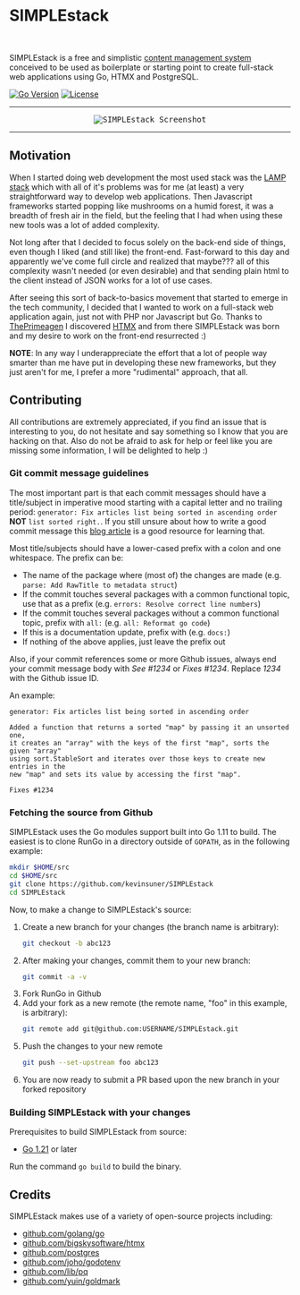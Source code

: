 <h1 align="left">SIMPLEstack</h1>
<br/>

SIMPLEstack is a free and simplistic [content management system](https://en.wikipedia.org/wiki/Content_management_system) conceived to be used as boilerplate or starting point to create full-stack web applications using Go, HTMX and PostgreSQL.

[![Go Version](https://img.shields.io/github/go-mod/go-version/kevinsuner/SIMPLEstack)](https://github.com/kevinsuner/SIMPLEstack/blob/master/go.mod)
[![License](https://img.shields.io/github/license/kevinsuner/SIMPLEstack)](https://github.com/kevinsuner/SIMPLEstack/blob/master/LICENSE)

---

<p align="center">
    <kbd><img src="https://i.postimg.cc/wjfbnYsZ/simplestack-screenshot.png" alt="SIMPLEstack Screenshot" title="SIMPLEstack Screenshot"/></kbd>
</p>

---

## Motivation
When I started doing web development the most used stack was the [LAMP stack](https://en.wikipedia.org/wiki/LAMP_%28software_bundle%29)
which with all of it's problems was for me (at least) a very straightforward way to develop web applications. Then Javascript frameworks
started popping like mushrooms on a humid forest, it was a breadth of fresh air in the field, but the feeling that I had when using these
new tools was a lot of added complexity.

Not long after that I decided to focus solely on the back-end side of things, even though I liked (and still like) the front-end. Fast-forward to this day and apparently we've come full circle and realized that maybe??? all of this complexity wasn't needed (or even desirable) and that sending plain html to the client instead of JSON works for a lot of use cases.

After seeing this sort of back-to-basics movement that started to emerge in the tech community, I decided that I wanted to work on a full-stack web application again, just not with PHP nor Javascript but Go. Thanks to [ThePrimeagen](https://www.youtube.com/channel/UC8ENHE5xdFSwx71u3fDH5Xw) I discovered [HTMX](https://htmx.org) and from there SIMPLEstack was born and my desire to work on the front-end resurrected :) 

**NOTE**: In any way I underappreciate the effort that a lot of people way smarter than me have put in developing these new frameworks, but they just aren't for me, I prefer a more "rudimental" approach, that all. 

## Contributing
All contributions are extremely appreciated, if you find an issue that is interesting
to you, do not hesitate and say something so I know that you are hacking on that. Also
do not be afraid to ask for help or feel like you are missing some information, I will
be delighted to help :)


### Git commit message guidelines
The most important part is that each commit messages should have a title/subject in imperative
mood starting with a capital letter and no trailing period: `generator: Fix articles list being sorted in ascending order`
**NOT** `list sorted right.`. If you still unsure about how to write a good commit message 
this [blog article](https://cbea.ms/git-commit/) is a good resource for learning that.

Most title/subjects should have a lower-cased prefix with a colon and one whitespace. The prefix can be:
- The name of the package where (most of) the changes are made (e.g. `parse: Add RawTitle to metadata struct`)
- If the commit touches several packages with a common functional topic, use that as a prefix (e.g. `errors: Resolve correct line numbers`)
- If the commit touches several packages without a common functional topic, prefix with `all:` (e.g. `all: Reformat go code`)
- If this is a documentation update, prefix with (e.g. `docs:`)
- If nothing of the above applies, just leave the prefix out

Also, if your commit references some or more Github issues, always end your commit message body with *See #1234* or *Fixes #1234*.
Replace *1234* with the Github issue ID.

An example:
```text
generator: Fix articles list being sorted in ascending order

Added a function that returns a sorted "map" by passing it an unsorted one, 
it creates an "array" with the keys of the first "map", sorts the given "array"
using sort.StableSort and iterates over those keys to create new entries in the
new "map" and sets its value by accessing the first "map".

Fixes #1234
```

### Fetching the source from Github
SIMPLEstack uses the Go modules support built into Go 1.11 to build. The easiest is to clone RunGo in a directory outside of `GOPATH`,
as in the following example:
```bash
mkdir $HOME/src
cd $HOME/src
git clone https://github.com/kevinsuner/SIMPLEstack
cd SIMPLEstack 
```

Now, to make a change to SIMPLEstack's source:
1. Create a new branch for your changes (the branch name is arbitrary):
    ```bash
    git checkout -b abc123
    ```
2. After making your changes, commit them to your new branch:
    ```bash
    git commit -a -v
    ```
3. Fork RunGo in Github
4. Add your fork as a new remote (the remote name, "foo" in this example, is arbitrary):
    ```bash
    git remote add git@github.com:USERNAME/SIMPLEstack.git
    ```
5. Push the changes to your new remote
    ```bash
    git push --set-upstream foo abc123
    ```
6. You are now ready to submit a PR based upon the new branch in your forked repository

### Building SIMPLEstack with your changes
Prerequisites to build SIMPLEstack from source:
- [Go 1.21](https://go.dev/dl) or later

Run the command `go build` to build the binary. 

## Credits
SIMPLEstack makes use of a variety of open-source projects including:
- [github.com/golang/go](https://github.com/golang/go)
- [github.com/bigskysoftware/htmx](https://github.com/bigskysoftware/htmx)
- [github.com/postgres](https://github.com/postgres)
- [github.com/joho/godotenv](https://github.com/joho/godotenv)
- [github.com/lib/pq](https://github.com/lib/pq)
- [github.com/yuin/goldmark](https://github.com/yuin/goldmark)
